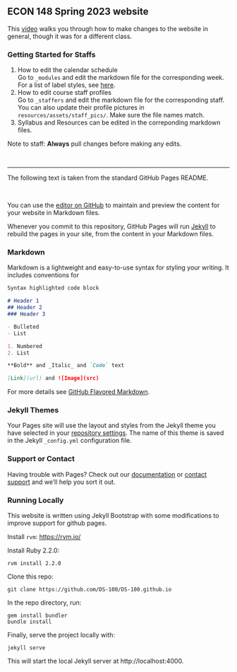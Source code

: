 ## ECON 148 Spring 2023 website

This [video](https://www.youtube.com/watch?v=azPPK5aOcV0) walks you through how to make changes to the website in general, though it was for a different class.

### Getting Started for Staffs
1. How to edit the calendar schedule  
Go to `_modules` and edit the markdown file for the corresponding week. For a list of label styles, see [here](./_sass/custom/module.scss). 
2. How to edit course staff profiles  
Go to `_staffers` and edit the markdown file for the corresponding staff. You can also update their profile pictures in `resources/assets/staff_pics/`. Make sure the file names match. 
3. Syllabus and Resources can be edited in the correponding markdown files.   

Note to staff: **Always** pull changes before making any edits. 

<br>

---

The following text is taken from the standard GitHub Pages README.

<br>

You can use the [editor on GitHub](https://github.com/pmarsceill/test-jtd/edit/master/README.md) to maintain and preview the content for your website in Markdown files.

Whenever you commit to this repository, GitHub Pages will run [Jekyll](https://jekyllrb.com/) to rebuild the pages in your site, from the content in your Markdown files.

### Markdown

Markdown is a lightweight and easy-to-use syntax for styling your writing. It includes conventions for

```markdown
Syntax highlighted code block

# Header 1
## Header 2
### Header 3

- Bulleted
- List

1. Numbered
2. List

**Bold** and _Italic_ and `Code` text

[Link](url) and ![Image](src)
```

For more details see [GitHub Flavored Markdown](https://guides.github.com/features/mastering-markdown/).

### Jekyll Themes

Your Pages site will use the layout and styles from the Jekyll theme you have selected in your [repository settings](https://github.com/pmarsceill/test-jtd/settings). The name of this theme is saved in the Jekyll `_config.yml` configuration file.

### Support or Contact

Having trouble with Pages? Check out our [documentation](https://help.github.com/categories/github-pages-basics/) or [contact support](https://github.com/contact) and we’ll help you sort it out.

### Running Locally

This website is written using Jekyll Bootstrap with some modifications to
improve support for github pages.

Install `rvm`: https://rvm.io/

Install Ruby 2.2.0:

    rvm install 2.2.0

Clone this repo:

    git clone https://github.com/DS-100/DS-100.github.io

In the repo directory, run:

    gem install bundler
    bundle install

Finally, serve the project locally with:

    jekyll serve

This will start the local Jekyll server at http://localhost:4000.
